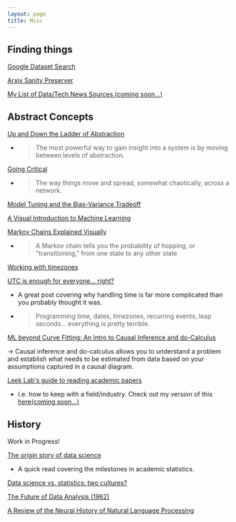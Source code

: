 ```yaml
---
layout: page
title: Misc
---
```


## Finding things

[Google Dataset Search](https://toolbox.google.com/datasetsearch)

[Arxiv Sanity Preserver](http://arxiv-sanity.com)

[My List of Data/Tech News Sources (coming soon...)]()

## Abstract Concepts

[Up and Down the Ladder of Abstraction](http://worrydream.com/#!2/LadderOfAbstraction)

- > The most powerful way to gain insight into a system is by moving between levels of abstraction.

[Going Critical](https://meltingasphalt.com/interactive/going-critical/)

- > The way things move and spread, somewhat chaotically, across a network.

[Model Tuning and the Bias-Variance Tradeoff](http://www.r2d3.us/visual-intro-to-machine-learning-part-2/)

[A Visual Introduction to Machine Learning](http://www.r2d3.us/visual-intro-to-machine-learning-part-1/)

[Markov Chains Explained Visually](http://setosa.io/ev/markov-chains/)

- > A Markov chain tells you the probability of hopping, or "transitioning," from one state to any other state

[Working with timezones](https://davecturner.github.io/2018/08/12/working-with-timezones.html)

[UTC is enough for everyone... right?](https://zachholman.com/talk/utc-is-enough-for-everyone-right)

- A great post covering why handling time is far more complicated than you probably thought it was.
- > Programming time, dates, timezones, recurring events, leap seconds... everything is pretty terrible.

[ML beyond Curve Fitting: An Intro to Causal Inference and do-Calculus](https://www.inference.vc/untitled/)

-> Causal inference and do-calculus allows you to understand a problem and establish what needs to be estimated from data based on your assumptions captured in a causal diagram.

[Leek Lab's guide to reading academic papers](https://github.com/jtleek/readingpapers)

- I.e. how to keep with a field/industry. Check out my version of this [here(coming soon...)]()

## History

Work in Progress!

[The origin story of data science](https://www.welcometothejungle.co/fr/articles/story-origin-data-science)

- A quick read covering the milestones in academic statistics.

[Data science vs. statistics: two cultures?](https://rd.springer.com/article/10.1007/s42081-018-0009-3)

[The Future of Data Analysis (1962)](https://projecteuclid.org/euclid.aoms/1177704711)

[A Review of the Neural History of Natural Language Processing](http://blog.aylien.com/a-review-of-the-recent-history-of-natural-language-processing/)
